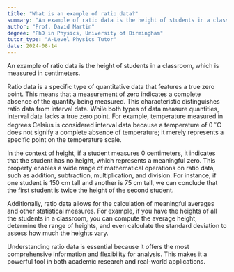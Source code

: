 ```yaml
---
title: "What is an example of ratio data?"
summary: "An example of ratio data is the height of students in a classroom measured in centimetres."
author: "Prof. David Martin"
degree: "PhD in Physics, University of Birmingham"
tutor_type: "A-Level Physics Tutor"
date: 2024-08-14
---
```


An example of ratio data is the height of students in a classroom, which is measured in centimeters.

Ratio data is a specific type of quantitative data that features a true zero point. This means that a measurement of zero indicates a complete absence of the quantity being measured. This characteristic distinguishes ratio data from interval data. While both types of data measure quantities, interval data lacks a true zero point. For example, temperature measured in degrees Celsius is considered interval data because a temperature of $0\,^\circ\text{C}$ does not signify a complete absence of temperature; it merely represents a specific point on the temperature scale.

In the context of height, if a student measures $0$ centimeters, it indicates that the student has no height, which represents a meaningful zero. This property enables a wide range of mathematical operations on ratio data, such as addition, subtraction, multiplication, and division. For instance, if one student is $150$ cm tall and another is $75$ cm tall, we can conclude that the first student is twice the height of the second student.

Additionally, ratio data allows for the calculation of meaningful averages and other statistical measures. For example, if you have the heights of all the students in a classroom, you can compute the average height, determine the range of heights, and even calculate the standard deviation to assess how much the heights vary.

Understanding ratio data is essential because it offers the most comprehensive information and flexibility for analysis. This makes it a powerful tool in both academic research and real-world applications.
    